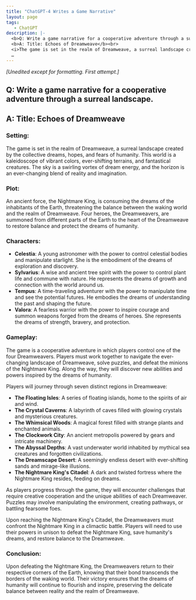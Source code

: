 ```yaml
---
title: "ChatGPT-4 Writes a Game Narrative"
layout: page
tags:
   - ChatGPT
description: |-
  <b>Q: Write a game narrative for a cooperative adventure through a surreal landscape.</b><br>
  <b>A: Title: Echoes of Dreamweave</b><br>
  <i>The game is set in the realm of Dreamweave, a surreal landscape created by the collective dreams, hopes, and fears of humanity. This world is a kaleidoscope of vibrant colors, ever-shifting terrains, and fantastical creatures. The sky is a swirling vortex of dream energy, and the horizon is an ever-changing blend of reality and imagination.</i><br>
  …
---
```


<!-- markdownlint-disable MD026 MD036 -->

_[Unedited except for formatting. First attempt.]_

## Q: Write a game narrative for a cooperative adventure through a surreal landscape.

## A: Title: Echoes of Dreamweave

### Setting:

The game is set in the realm of Dreamweave, a surreal landscape created by the collective dreams, hopes, and fears of humanity. This world is a kaleidoscope of vibrant colors, ever-shifting terrains, and fantastical creatures. The sky is a swirling vortex of dream energy, and the horizon is an ever-changing blend of reality and imagination.

### Plot:

An ancient force, the Nightmare King, is consuming the dreams of the inhabitants of the Earth, threatening the balance between the waking world and the realm of Dreamweave. Four heroes, the Dreamweavers, are summoned from different parts of the Earth to the heart of the Dreamweave to restore balance and protect the dreams of humanity.

### Characters:

* **Celestia**: A young astronomer with the power to control celestial bodies and manipulate starlight. She is the embodiment of the dreams of exploration and discovery.
* **Sylvarius**: A wise and ancient tree spirit with the power to control plant life and commune with nature. He represents the dreams of growth and connection with the world around us.
* **Tempus**: A time-traveling adventurer with the power to manipulate time and see the potential futures. He embodies the dreams of understanding the past and shaping the future.
* **Valora**: A fearless warrior with the power to inspire courage and summon weapons forged from the dreams of heroes. She represents the dreams of strength, bravery, and protection.

### Gameplay:

The game is a cooperative adventure in which players control one of the four Dreamweavers. Players must work together to navigate the ever-changing landscape of Dreamweave, solve puzzles, and defeat the minions of the Nightmare King. Along the way, they will discover new abilities and powers inspired by the dreams of humanity.

Players will journey through seven distinct regions in Dreamweave:

* **The Floating Isles**: A series of floating islands, home to the spirits of air and wind.
* **The Crystal Caverns**: A labyrinth of caves filled with glowing crystals and mysterious creatures.
* **The Whimsical Woods**: A magical forest filled with strange plants and enchanted animals.
* **The Clockwork City**: An ancient metropolis powered by gears and intricate machinery.
* **The Abyssal Depths**: A vast underwater world inhabited by mythical sea creatures and forgotten civilizations.
* **The Dreamscape Desert**: A seemingly endless desert with ever-shifting sands and mirage-like illusions.
* **The Nightmare King's Citadel**: A dark and twisted fortress where the Nightmare King resides, feeding on dreams.

As players progress through the game, they will encounter challenges that require creative cooperation and the unique abilities of each Dreamweaver. Puzzles may involve manipulating the environment, creating pathways, or battling fearsome foes.

Upon reaching the Nightmare King's Citadel, the Dreamweavers must confront the Nightmare King in a climactic battle. Players will need to use their powers in unison to defeat the Nightmare King, save humanity's dreams, and restore balance to the Dreamweave.

### Conclusion:

Upon defeating the Nightmare King, the Dreamweavers return to their respective corners of the Earth, knowing that their bond transcends the borders of the waking world. Their victory ensures that the dreams of humanity will continue to flourish and inspire, preserving the delicate balance between reality and the realm of Dreamweave.
